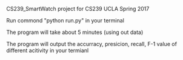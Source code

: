 CS239_SmartWatch
project for CS239 UCLA Spring 2017

Run commond "python run.py" in your terminal

The program will take about 5 minutes (using out data)

The program will output the accurracy, presicion, recall, F-1 value of different acitivity in your termianl

